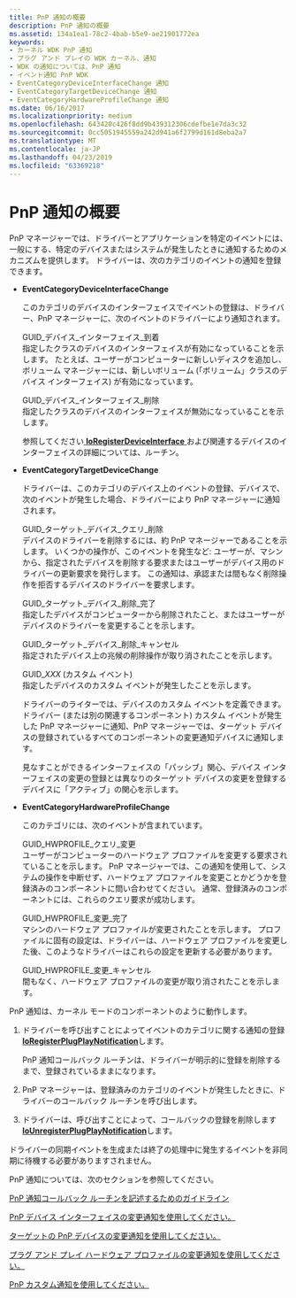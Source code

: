 ```yaml
---
title: PnP 通知の概要
description: PnP 通知の概要
ms.assetid: 134a1ea1-78c2-4bab-b5e9-ae21901772ea
keywords:
- カーネル WDK PnP 通知
- プラグ アンド プレイの WDK カーネル、通知
- WDK の通知については、PnP 通知
- イベント通知 PnP WDK
- EventCategoryDeviceInterfaceChange 通知
- EventCategoryTargetDeviceChange 通知
- EventCategoryHardwareProfileChange 通知
ms.date: 06/16/2017
ms.localizationpriority: medium
ms.openlocfilehash: 643420c426f8dd9b439312306cdefbe1e7da3c32
ms.sourcegitcommit: 0cc5051945559a242d941a6f2799d161d8eba2a7
ms.translationtype: MT
ms.contentlocale: ja-JP
ms.lasthandoff: 04/23/2019
ms.locfileid: "63369218"
---
```

# <a name="pnp-notification-overview"></a>PnP 通知の概要





PnP マネージャーでは、ドライバーとアプリケーションを特定のイベントには、一般にする、特定のデバイスまたはシステムが発生したときに通知するためのメカニズムを提供します。 ドライバーは、次のカテゴリのイベントの通知を登録できます。

-   **EventCategoryDeviceInterfaceChange**

    このカテゴリのデバイスのインターフェイスでイベントの登録は、ドライバー、PnP マネージャーに、次のイベントのドライバーにより通知されます。

    <a href="" id="guid-device-interface-arrival"></a>GUID\_デバイス\_インターフェイス\_到着  
    指定したクラスのデバイスのインターフェイスが有効になっていることを示します。 たとえば、ユーザーがコンピューターに新しいディスクを追加し、ボリューム マネージャーには、新しいボリューム (「ボリューム」クラスのデバイス インターフェイス) が有効になっています。

    <a href="" id="guid-device-interface-removal"></a>GUID\_デバイス\_インターフェイス\_削除  
    指定したクラスのデバイスのインターフェイスが無効になっていることを示します。

    参照してください[ **IoRegisterDeviceInterface** ](https://msdn.microsoft.com/library/windows/hardware/ff549506)および関連するデバイスのインターフェイスの詳細については、ルーチン。

-   **EventCategoryTargetDeviceChange**

    ドライバーは、このカテゴリのデバイス上のイベントの登録、デバイスで、次のイベントが発生した場合、ドライバーにより PnP マネージャーに通知されます。

    <a href="" id="guid-target-device-query-remove"></a>GUID\_ターゲット\_デバイス\_クエリ\_削除  
    デバイスのドライバーを削除するには、約 PnP マネージャーであることを示します。 いくつかの操作が、このイベントを発生など: ユーザーが、マシンから、指定されたデバイスを削除する要求またはユーザーがデバイス用のドライバーの更新要求を発行します。 この通知は、承認または間もなく削除操作を拒否するデバイスのドライバーを要求します。

    <a href="" id="guid-target-device-remove-complete"></a>GUID\_ターゲット\_デバイス\_削除\_完了  
    指定したデバイスがコンピューターから削除されたこと、またはユーザーがデバイスのドライバーを変更することを示します。

    <a href="" id="guid-target-device-remove-cancelled"></a>GUID\_ターゲット\_デバイス\_削除\_キャンセル  
    指定されたデバイス上の兆候の削除操作が取り消されたことを示します。

    <a href="" id="guid-xxx---custom-events-"></a>GUID\_*XXX* (カスタム イベント)  
    指定したデバイスのカスタム イベントが発生したことを示します。

    ドライバーのライターでは、デバイスのカスタム イベントを定義できます。 ドライバー (または別の関連するコンポーネント) カスタム イベントが発生した PnP マネージャーに通知、PnP マネージャーでは、ターゲット デバイスの登録されているすべてのコンポーネントの変更通知デバイスに通知します。

    見なすことができるインターフェイスの「パッシブ」関心、デバイス インターフェイスの変更の登録とは異なりのターゲット デバイスの変更を登録するデバイスに「アクティブ」の関心を示します。

-   **EventCategoryHardwareProfileChange**

    このカテゴリには、次のイベントが含まれています。

    <a href="" id="guid-hwprofile-query-change"></a>GUID\_HWPROFILE\_クエリ\_変更  
    ユーザーがコンピューターのハードウェア プロファイルを変更する要求されていることを示します。 PnP マネージャーでは、この通知を使用して、システムの操作を中断せず、ハードウェア プロファイルを変更ことかどうかを登録済みのコンポーネントに問い合わせてください。 通常、登録済みのコンポーネントには、これらのクエリ要求が成功します。

    <a href="" id="guid-hwprofile-change-complete"></a>GUID\_HWPROFILE\_変更\_完了  
    マシンのハードウェア プロファイルが変更されたことを示します。 プロファイルに固有の設定は、ドライバーは、ハードウェア プロファイルを変更した後、このようなドライバーはこれらの設定を更新する必要があります。

    <a href="" id="guid-hwprofile-change-cancelled"></a>GUID\_HWPROFILE\_変更\_キャンセル  
    間もなく、ハードウェア プロファイルの変更が取り消されたことを示します。

PnP 通知は、カーネル モードのコンポーネントのように動作します。

1.  ドライバーを呼び出すことによってイベントのカテゴリに関する通知の登録[ **IoRegisterPlugPlayNotification**](https://msdn.microsoft.com/library/windows/hardware/ff549526)します。

    PnP 通知コールバック ルーチンは、ドライバーが明示的に登録を削除するまで、登録されているままになります。

2.  PnP マネージャーは、登録済みのカテゴリのイベントが発生したときに、ドライバーのコールバック ルーチンを呼び出します。

3.  ドライバーは、呼び出すことによって、コールバックの登録を削除します[ **IoUnregisterPlugPlayNotification**](https://msdn.microsoft.com/library/windows/hardware/ff550398)します。

ドライバーの同期イベントを生成または終了の処理中に発生するイベントを非同期に待機する必要がありますされません。

PnP 通知については、次のセクションを参照してください。

[PnP 通知コールバック ルーチンを記述するためのガイドライン](guidelines-for-writing-pnp-notification-callback-routines.md)

[PnP デバイス インターフェイスの変更通知を使用してください。](using-pnp-device-interface-change-notification.md)

[ターゲットの PnP デバイスの変更通知を使用してください。](using-pnp-target-device-change-notification.md)

[プラグ アンド プレイ ハードウェア プロファイルの変更通知を使用してください。](using-pnp-hardware-profile-change-notification.md)

[PnP カスタム通知を使用してください。](using-pnp-custom-notification.md)

 

 




